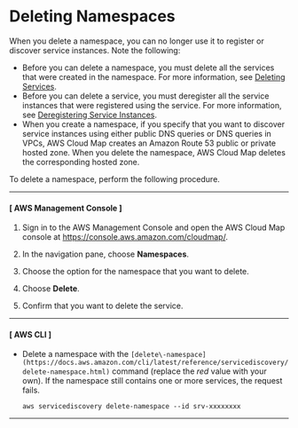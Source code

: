 # Deleting Namespaces<a name="deleting-namespaces"></a>

When you delete a namespace, you can no longer use it to register or discover service instances\. Note the following:
+ Before you can delete a namespace, you must delete all the services that were created in the namespace\. For more information, see [Deleting Services](deleting-services.md)\.
+ Before you can delete a service, you must deregister all the service instances that were registered using the service\. For more information, see [Deregistering Service Instances](deregistering-instances.md)\.
+ When you create a namespace, if you specify that you want to discover service instances using either public DNS queries or DNS queries in VPCs, AWS Cloud Map creates an Amazon Route 53 public or private hosted zone\. When you delete the namespace, AWS Cloud Map deletes the corresponding hosted zone\.

To delete a namespace, perform the following procedure\.

------
#### [ AWS Management Console ]

1. Sign in to the AWS Management Console and open the AWS Cloud Map console at [https://console\.aws\.amazon\.com/cloudmap/](https://console.aws.amazon.com/cloudmap/)\.

1. In the navigation pane, choose **Namespaces**\.

1. Choose the option for the namespace that you want to delete\.

1. Choose **Delete**\.

1. Confirm that you want to delete the service\.

------
#### [ AWS CLI ]
+ Delete a namespace with the `[delete\-namespace](https://docs.aws.amazon.com/cli/latest/reference/servicediscovery/delete-namespace.html)` command \(replace the *red* value with your own\)\. If the namespace still contains one or more services, the request fails\.

  ```
  aws servicediscovery delete-namespace --id srv-xxxxxxxx
  ```

------